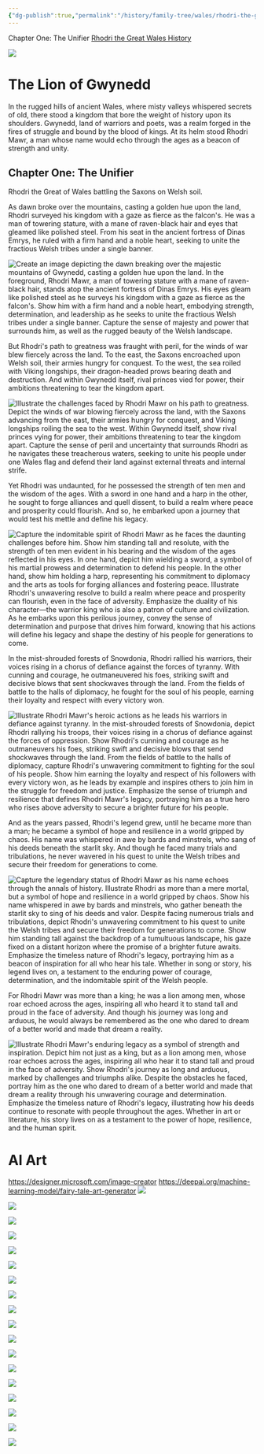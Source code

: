 ```yaml
---
{"dg-publish":true,"permalink":"/history/family-tree/wales/rhodri-the-great/","tags":["timeline","gwynedd"]}
---
```


<span
	  class='ob-timelines' 
	  data-title='Rhodri the Great' 
	  data-img = 'https://i.imgur.com/0lZvMrI.png'>
	  Chapter One: The Unifier 
</span>
[Rhodri the Great Wales History](https://youtu.be/djqj8o8WDL4?si=LxNz50HExYe3w7Y-&t=1328)

![](https://upload.wikimedia.org/wikipedia/commons/5/59/Rhodri_Mawr_-_Historiae_Cambriae.png)

# The Lion of Gwynedd

In the rugged hills of ancient Wales, where misty valleys whispered secrets of old, there stood a kingdom that bore the weight of history upon its shoulders. Gwynedd, land of warriors and poets, was a realm forged in the fires of struggle and bound by the blood of kings. At its helm stood Rhodri Mawr, a man whose name would echo through the ages as a beacon of strength and unity.

## Chapter One: The Unifier

Rhodri the Great of Wales battling the Saxons on Welsh soil. 

As dawn broke over the mountains, casting a golden hue upon the land, Rhodri surveyed his kingdom with a gaze as fierce as the falcon's. He was a man of towering stature, with a mane of raven-black hair and eyes that gleamed like polished steel. From his seat in the ancient fortress of Dinas Emrys, he ruled with a firm hand and a noble heart, seeking to unite the fractious Welsh tribes under a single banner.

![Create an image depicting the dawn breaking over the majestic mountains of Gwynedd, casting a golden hue upon the land. In the foreground, Rhodri Mawr, a man of towering stature with a mane of raven-black hair, stands atop the ancient fortress of Dinas Emrys. His eyes gleam like polished steel as he surveys his kingdom with a gaze as fierce as the falcon's. Show him with a firm hand and a noble heart, embodying strength, determination, and leadership as he seeks to unite the fractious Welsh tribes under a single banner. Capture the sense of majesty and power that surrounds him, as well as the rugged beauty of the Welsh landscape.](https://i.imgur.com/o8UN5tM.png)

But Rhodri's path to greatness was fraught with peril, for the winds of war blew fiercely across the land. To the east, the Saxons encroached upon Welsh soil, their armies hungry for conquest. To the west, the sea roiled with Viking longships, their dragon-headed prows bearing death and destruction. And within Gwynedd itself, rival princes vied for power, their ambitions threatening to tear the kingdom apart.

![Illustrate the challenges faced by Rhodri Mawr on his path to greatness. Depict the winds of war blowing fiercely across the land, with the Saxons advancing from the east, their armies hungry for conquest, and Viking longships roiling the sea to the west. Within Gwynedd itself, show rival princes vying for power, their ambitions threatening to tear the kingdom apart. Capture the sense of peril and uncertainty that surrounds Rhodri as he navigates these treacherous waters, seeking to unite his people under one Wales flag and defend their land against external threats and internal strife.](https://i.imgur.com/LSbhWvf.png)

Yet Rhodri was undaunted, for he possessed the strength of ten men and the wisdom of the ages. With a sword in one hand and a harp in the other, he sought to forge alliances and quell dissent, to build a realm where peace and prosperity could flourish. And so, he embarked upon a journey that would test his mettle and define his legacy.

![Capture the indomitable spirit of Rhodri Mawr as he faces the daunting challenges before him. Show him standing tall and resolute, with the strength of ten men evident in his bearing and the wisdom of the ages reflected in his eyes. In one hand, depict him wielding a sword, a symbol of his martial prowess and determination to defend his people. In the other hand, show him holding a harp, representing his commitment to diplomacy and the arts as tools for forging alliances and fostering peace. Illustrate Rhodri's unwavering resolve to build a realm where peace and prosperity can flourish, even in the face of adversity. Emphasize the duality of his character—the warrior king who is also a patron of culture and civilization. As he embarks upon this perilous journey, convey the sense of determination and purpose that drives him forward, knowing that his actions will define his legacy and shape the destiny of his people for generations to come.](https://i.imgur.com/uGIl6KQ.png)

In the mist-shrouded forests of Snowdonia, Rhodri rallied his warriors, their voices rising in a chorus of defiance against the forces of tyranny. With cunning and courage, he outmaneuvered his foes, striking swift and decisive blows that sent shockwaves through the land. From the fields of battle to the halls of diplomacy, he fought for the soul of his people, earning their loyalty and respect with every victory won.

![Illustrate Rhodri Mawr's heroic actions as he leads his warriors in defiance against tyranny. In the mist-shrouded forests of Snowdonia, depict Rhodri rallying his troops, their voices rising in a chorus of defiance against the forces of oppression. Show Rhodri's cunning and courage as he outmaneuvers his foes, striking swift and decisive blows that send shockwaves through the land. From the fields of battle to the halls of diplomacy, capture Rhodri's unwavering commitment to fighting for the soul of his people. Show him earning the loyalty and respect of his followers with every victory won, as he leads by example and inspires others to join him in the struggle for freedom and justice. Emphasize the sense of triumph and resilience that defines Rhodri Mawr's legacy, portraying him as a true hero who rises above adversity to secure a brighter future for his people.](https://i.imgur.com/DxDIHuE.png)

And as the years passed, Rhodri's legend grew, until he became more than a man; he became a symbol of hope and resilience in a world gripped by chaos. His name was whispered in awe by bards and minstrels, who sang of his deeds beneath the starlit sky. And though he faced many trials and tribulations, he never wavered in his quest to unite the Welsh tribes and secure their freedom for generations to come.

![Capture the legendary status of Rhodri Mawr as his name echoes through the annals of history. Illustrate Rhodri as more than a mere mortal, but a symbol of hope and resilience in a world gripped by chaos. Show his name whispered in awe by bards and minstrels, who gather beneath the starlit sky to sing of his deeds and valor. Despite facing numerous trials and tribulations, depict Rhodri's unwavering commitment to his quest to unite the Welsh tribes and secure their freedom for generations to come. Show him standing tall against the backdrop of a tumultuous landscape, his gaze fixed on a distant horizon where the promise of a brighter future awaits. Emphasize the timeless nature of Rhodri's legacy, portraying him as a beacon of inspiration for all who hear his tale. Whether in song or story, his legend lives on, a testament to the enduring power of courage, determination, and the indomitable spirit of the Welsh people.](https://i.imgur.com/2q6cTdn.png)


For Rhodri Mawr was more than a king; he was a lion among men, whose roar echoed across the ages, inspiring all who heard it to stand tall and proud in the face of adversity. And though his journey was long and arduous, he would always be remembered as the one who dared to dream of a better world and made that dream a reality.

![Illustrate Rhodri Mawr's enduring legacy as a symbol of strength and inspiration. Depict him not just as a king, but as a lion among men, whose roar echoes across the ages, inspiring all who hear it to stand tall and proud in the face of adversity. Show Rhodri's journey as long and arduous, marked by challenges and triumphs alike. Despite the obstacles he faced, portray him as the one who dared to dream of a better world and made that dream a reality through his unwavering courage and determination. Emphasize the timeless nature of Rhodri's legacy, illustrating how his deeds continue to resonate with people throughout the ages. Whether in art or literature, his story lives on as a testament to the power of hope, resilience, and the human spirit.](https://i.imgur.com/fw27VtY.png)

# AI Art

https://designer.microsoft.com/image-creator
https://deepai.org/machine-learning-model/fairy-tale-art-generator
![](https://i.imgur.com/0lZvMrI.png)

![](https://i.imgur.com/JOBzjA3.png)

![](https://i.imgur.com/yFUBJs6.png)

![](https://i.imgur.com/ZuT2jKQ.png)


![](https://i.imgur.com/zTrVRXC.png)


![](https://i.imgur.com/pdWlNch.png)


![](https://i.imgur.com/HrxIcFf.png)

![](https://i.imgur.com/ehirfjl.png)

![](https://i.imgur.com/oiz9Izm.png)

![](https://i.imgur.com/9avMO3d.png)

![](https://i.imgur.com/7TElxRM.png)


![](https://i.imgur.com/rghCz0C.png)

![](https://i.imgur.com/NX4SvCl.png)


![](https://i.imgur.com/xrVyxJH.png)

![](https://i.imgur.com/6z19viN.png)


![](https://i.imgur.com/nPIM9HR.png)


![](https://i.imgur.com/thBtKpj.jpeg)


![](https://i.imgur.com/7YY5i5Z.png)
